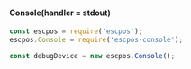 
#### Console(handler = stdout)
```javascript
const escpos = require('escpos');
escpos.Console = require('escpos-console');

const debugDevice = new escpos.Console();
```
